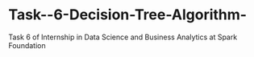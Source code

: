 # Task--6-Decision-Tree-Algorithm-
Task 6 of Internship in Data Science and Business Analytics at Spark Foundation
